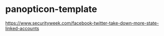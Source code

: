 # panopticon-template

https://www.securityweek.com/facebook-twitter-take-down-more-state-linked-accounts
